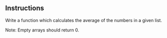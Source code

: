 ## Instructions

Write a function which calculates the average of the numbers in a given list.

Note: Empty arrays should return 0.